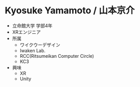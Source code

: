 # Kyosuke Yamamoto / 山本京介
- 立命館大学 学部4年
- XRエンジニア
- 所属
  - ワイクウーデザイン
  - Iwaken Lab.
  - RCC(Ritsumeikan Computer Circle)
  - KC3
- 興味
  - XR
  - Unity
<!-- 
[![Anurag's github stats](https://github-readme-stats.vercel.app/api?username=kyochn&show_icons=true&theme=tokyonight&count_private=true)](https://github.com/anuraghazra/github-readme-stats) -->
<!-- [![Top Langs](https://github-readme-stats.vercel.app/api/top-langs/?username=kyochn&layout=compact)](https://github.com/anuraghazra/github-readme-stats) --> 

<!--
**kyochn/kyochn** is a ✨ _special_ ✨ repository because its `README.md` (this file) appears on your GitHub profile.

Here are some ideas to get you started:

- 🔭 I’m currently working on ...
- 🌱 I’m currently learning ...
- 👯 I’m looking to collaborate on ...
- 🤔 I’m looking for help with ...
- 💬 Ask me about ...
- 📫 How to reach me: ...
- 😄 Pronouns: ...
- ⚡ Fun fact: ...
-->
